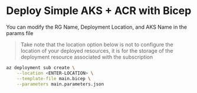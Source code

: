 # Deploy Simple AKS + ACR with Bicep

You can modify the RG Name, Deployment Location, and AKS Name in the params file

> Take note that the location option below is not to configure the location of your deployed resources, it is for the storage of the deployment resource associated with the subscription

```bash
az deployment sub create \
    --location <ENTER-LOCATION> \
    --template-file main.bicep \
    --parameters main.parameters.json
```